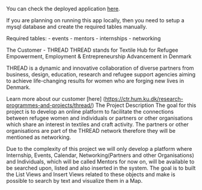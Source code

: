 


You can check the deployed application [here](http://thread-app-project.herokuapp.com).

If you are planning on running this app locally, then you need to setup a mysql database and create the required tables manually.

Required tables:
    - events
    - mentors
    - internships
    - networking


The Customer - THREAD
THREAD stands for Textile Hub for Refugee Empowerment, Employment & Entrepreneurship Advancement in Denmark

THREAD is a dynamic and innovative collaboration of diverse partners from business, design, education, research and refugee support agencies aiming to achieve life-changing results for women who are forging new lives in Denmark.

Learn more about our customer [here] (https://ctr.hum.ku.dk/research-programmes-and-projects/thread/)
The Project Description
The goal for this project is to develop an online platform to facilitate the connections between refugee women and individuals or partners or other organisations which share an interest in textiles and craft activity. The partners or other organisations are part of the THREAD network therefore they will be mentioned as networking.

Due to the complexity of this project we will only develop a platform where Internship, Events, Calendar, Networking(Partners and other Organisations) and Individuals, which will be called Mentors for now on, will be available to be searched upon, listed and also inserted in the system. The goal is to built the List Views and Insert Views related to these objects and make is possible to search by text and visualize them in a Map.